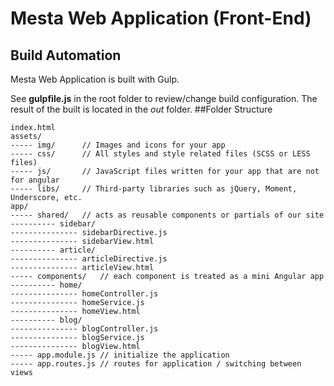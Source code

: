 # Mesta Web Application (Front-End)
## Build Automation
Mesta Web Application is built with Gulp.

See __gulpfile.js__ in the root folder to review/change build configuration.
The result of the built is located in the *out* folder.
##Folder Structure
```
index.html
assets/
----- img/      // Images and icons for your app
----- css/      // All styles and style related files (SCSS or LESS files)
----- js/       // JavaScript files written for your app that are not for angular
----- libs/     // Third-party libraries such as jQuery, Moment, Underscore, etc.
app/
----- shared/   // acts as reusable components or partials of our site
---------- sidebar/
--------------- sidebarDirective.js
--------------- sidebarView.html
---------- article/
--------------- articleDirective.js
--------------- articleView.html
----- components/   // each component is treated as a mini Angular app
---------- home/
--------------- homeController.js
--------------- homeService.js
--------------- homeView.html
---------- blog/
--------------- blogController.js
--------------- blogService.js
--------------- blogView.html
----- app.module.js // initialize the application
----- app.routes.js // routes for application / switching between views
```

